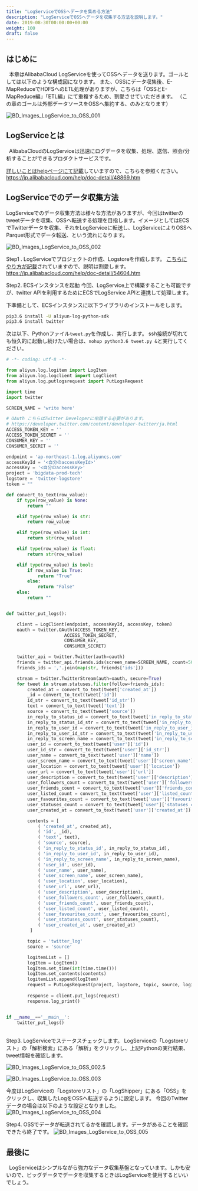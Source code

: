 ```yaml
---
title: "LogServiceでOSSへデータを集める方法"
description: "LogServiceでOSSへデータを収集する方法を説明します。"
date: 2019-08-30T00:00:00+00:00
weight: 100
draft: false
---
```

<!-- descriptionがコンテンツの前に表示されます -->

<!-- コンテンツを書くときはこの下に記載ください -->


## はじめに
&nbsp; 本章はAlibabaCloud LogServiceを使ってOSSへデータを送ります。ゴールとしては以下のような構成図になります。
また、OSSにデータ収集後、E-MapReduceでHDFSへのETL処理がありますが、こちらは「OSSとE-MapReduce編」「ETL編」にて重複するため、割愛させていただきます。
（この章のゴールは外部データソースをOSSへ集約する、のみとなります）


![BD_Images_LogService_to_OSS_001](/static_images/BD_Images_LogService_to_OSS_001.png)
<br>


## LogServiceとは
&nbsp; AlibabaCloudのLogServiceは迅速にログデータを収集、処理、送信、照会/分析することができるプロダクトサービスです。

[詳しいことはhelpページにて記載](https://jp.alibabacloud.com/help/doc-detail/48869.htm)していますので、こちらを参照ください。
https://jp.alibabacloud.com/help/doc-detail/48869.htm


## LogServiceでのデータ収集方法
LogServiceでのデータ収集方法は様々な方法がありますが、今回はtwitterのtweetデータを収集、OSSヘ転送する処理を目指します。イメージとしてはECSでTwitterデータを収集、それをLogServiceに転送し、LogServiceによりOSSへParquet形式でデータ転送、という流れになります。


![BD_Images_LogService_to_OSS_002](/static_images/BD_Images_LogService_to_OSS_002.png)


Step1 . LogServiceでプロジェクトの作成、Logstoreを作成します。
[こちらにやり方が記載](https://jp.alibabacloud.com/help/doc-detail/54604.htm)されていますので、説明は割愛します。
https://jp.alibabacloud.com/help/doc-detail/54604.htm

Step2. ECSインスタンスを起動
今回、LogService上で構築することも可能ですが、twitter APIを利用するためにECSでLogService APIと連携して処理します。

下準備として、ECSインスタンスに以下ライブラリのインストールをします。
```bash
pip3.6 install -U aliyun-log-python-sdk
pip3.6 install twitter
```

次は以下、Pythonファイル`tweet.py`を作成し、実行します。
ssh接続が切れても恒久的に起動し続けたい場合は、`nohup python3.6 tweet.py &`と実行してください。

```python
# -*- coding: utf-8 -*-

from aliyun.log.logitem import LogItem
from aliyun.log.logclient import LogClient
from aliyun.log.putlogsrequest import PutLogsRequest

import time
import twitter

SCREEN_NAME = 'write here'

# OAuth こちらはTwitter Developerに申請する必要があります。
# https://developer.twitter.com/content/developer-twitter/ja.html
ACCESS_TOKEN_KEY = ''
ACCESS_TOKEN_SECRET = ''
CONSUMER_KEY = ''
CONSUMER_SECRET = ''

endpoint = 'ap-northeast-1.log.aliyuncs.com'
accessKeyId = '<自分のaccessKeyId>'
accessKey = '<自分のaccessKey>'
project = 'bigdata-prod-tech'
logstore = 'twitter-logstore'
token = ""

def convert_to_text(row_value):
    if type(row_value) is None:
        return ""

    elif type(row_value) is str:
        return row_value

    elif type(row_value) is int:
        return str(row_value)

    elif type(row_value) is float:
        return str(row_value)    

    elif type(row_value) is bool:
        if row_value is True:
            return "True"   
        else:
            return "False"        
    else:
        return ""


def twitter_put_logs():

    client = LogClient(endpoint, accessKeyId, accessKey, token)     
    oauth = twitter.OAuth(ACCESS_TOKEN_KEY,
                      ACCESS_TOKEN_SECRET,
                      CONSUMER_KEY,
                      CONSUMER_SECRET)

    twitter_api = twitter.Twitter(auth=oauth)
    friends = twitter_api.friends.ids(screen_name=SCREEN_NAME, count=5000)
    friends_ids = ','.join(map(str, friends['ids']))

    stream = twitter.TwitterStream(auth=oauth, secure=True)
    for tweet in stream.statuses.filter(follow=friends_ids):
        created_at = convert_to_text(tweet['created_at'])
        _id = convert_to_text(tweet['id'])
        id_str = convert_to_text(tweet['id_str'])
        text = convert_to_text(tweet['text'])
        source = convert_to_text(tweet['source'])
        in_reply_to_status_id = convert_to_text(tweet['in_reply_to_status_id'])
        in_reply_to_status_id_str = convert_to_text(tweet['in_reply_to_status_id_str'])
        in_reply_to_user_id = convert_to_text(tweet['in_reply_to_user_id'])
        in_reply_to_user_id_str = convert_to_text(tweet['in_reply_to_user_id_str'])
        in_reply_to_screen_name = convert_to_text(tweet['in_reply_to_screen_name'])
        user_id = convert_to_text(tweet['user']['id'])
        user_id_str = convert_to_text(tweet['user']['id_str'])
        user_name = convert_to_text(tweet['user']['name'])
        user_screen_name = convert_to_text(tweet['user']['screen_name'])
        user_location = convert_to_text(tweet['user']['location'])
        user_url = convert_to_text(tweet['user']['url'])
        user_description = convert_to_text(tweet['user']['description'])
        user_followers_count = convert_to_text(tweet['user']['followers_count'])
        user_friends_count = convert_to_text(tweet['user']['friends_count'])
        user_listed_count = convert_to_text(tweet['user']['listed_count'])
        user_favourites_count = convert_to_text(tweet['user']['favourites_count'])
        user_statuses_count = convert_to_text(tweet['user']['statuses_count'])
        user_created_at = convert_to_text(tweet['user']['created_at'])

        contents = [
            ( 'created_at', created_at),
            ( 'id', _id),
            ( 'text', text),                
            ( 'source', source),
            ( 'in_reply_to_status_id', in_reply_to_status_id),
            ( 'in_reply_to_user_id', in_reply_to_user_id),
            ( 'in_reply_to_screen_name', in_reply_to_screen_name),
            ( 'user_id', user_id),
            ( 'user_name', user_name),
            ( 'user_screen_name', user_screen_name),
            ( 'user_location', user_location),
            ( 'user_url', user_url),                        
            ( 'user_description', user_description),
            ( 'user_followers_count', user_followers_count),
            ( 'user_friends_count', user_friends_count),
            ( 'user_listed_count', user_listed_count),   
            ( 'user_favourites_count', user_favourites_count),
            ( 'user_statuses_count', user_statuses_count),
            ( 'user_created_at', user_created_at)
         ]

        topic = 'twitter_log'
        source = 'source'

        logitemList = [] 
        logItem = LogItem()
        logItem.set_time(int(time.time()))
        logItem.set_contents(contents)
        logitemList.append(logItem)
        request = PutLogsRequest(project, logstore, topic, source, logitemList)
     
        response = client.put_logs(request)
        response.log_print()


if __name__=='__main__':
    twitter_put_logs()

```
<br>
Step3. LogServiceでステータスチェックします。
LogServiceの「Logstoreリスト」の「解析検索」にある「解析」をクリックし、上記Pythonの実行結果、tweet情報を確認します。

![BD_Images_LogService_to_OSS_002.5](/static_images/BD_Images_LogService_to_OSS_002.5.png)

![BD_Images_LogService_to_OSS_003](/static_images/BD_Images_LogService_to_OSS_003.png)
<br>

今度はLogServiceの「Logstoreリスト」の「LogShipper」にある「OSS」をクリックし、収集したLogをOSSへ転送するように設定します。
今回のTwitterデータの場合は以下のような設定となりました。
![BD_Images_LogService_to_OSS_004](/static_images/BD_Images_LogService_to_OSS_004.png)
<br>

Step4. OSSでデータが転送されてるかを確認します。データがあることを確認できたら終了です。
![BD_Images_LogService_to_OSS_005](/static_images/BD_Images_LogService_to_OSS_005.png)


## 最後に
&nbsp; LogServiceはシンプルながら強力なデータ収集基盤となっています。しかも安いので、ビッグデータでデータを収集するときはLogServiceを使用するといいでしょう。






